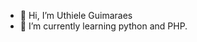 - 👋 Hi, I’m  Uthiele Guimaraes
- 🌱 I’m currently learning python and PHP.

<!---
UthieleGuim/UthieleGuim is a ✨ special ✨ repository because its `README.md` (this file) appears on your GitHub profile.
You can click the Preview link to take a look at your changes.
--->
